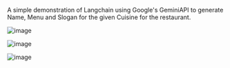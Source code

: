 A simple demonstration of Langchain using Google's GeminiAPI to generate Name, Menu and Slogan for the given Cuisine for the restaurant.

![image](https://github.com/userDoffy/Restaurant-Name-Generator-Langchain--GeminiAPI/assets/122683480/62e3a66e-2ee6-4c2e-935c-05928f4742a3)

![image](https://github.com/userDoffy/Restaurant-Name-Generator-Langchain--GeminiAPI/assets/122683480/3ab4e757-bfc1-4598-8054-e35e17812b28)

![image](https://github.com/userDoffy/Restaurant-Name-Generator-Langchain--GeminiAPI/assets/122683480/cf0bb7ab-c241-4fad-ab86-22ac273e6e13)
